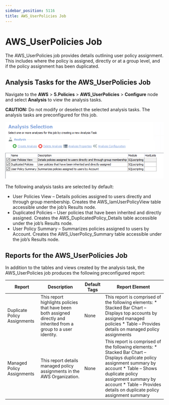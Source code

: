 ```yaml
---
sidebar_position: 5116
title: AWS_UserPolicies Job
---
```


# AWS\_UserPolicies Job

The AWS\_UserPolicies job provides details outlining user policy assignment. This includes where the policy is assigned, directly or at a group level, and if the policy assignment has been duplicated.

## Analysis Tasks for the AWS\_UserPolicies Job

Navigate to the **AWS** > **5.Policies** > **AWS\_UserPolicies** > **Configure** node and select **Analysis** to view the analysis tasks.

**CAUTION:** Do not modify or deselect the selected analysis tasks. The analysis tasks are preconfigured for this job.

![Analysis Tasks for the AWS_UserPolicies Job](../../../../../../../static/images/AccessAnalyzer_12.0/Content/Resources/Images/EnterpriseAuditor/Solutions/AWS/Policies/UserPoliciesAnalysis.png "Analysis Tasks for the AWS_UserPolicies Job")

The following analysis tasks are selected by default:

* User Policies View – Details policies assigned to users directly and through group membership. Creates the AWS\_IamUserPolicyView table accessible under the job’s Results node.
* Duplicated Policies – User policies that have been inherited and directly assigned. Creates the AWS\_DuplicatedPolicy\_Details table accessible under the job’s Results node.
* User Policy Summary – Summarizes policies assigned to users by Account. Creates the AWS\_UserPolicy\_Summary table accessible under the job’s Results node.

## Reports for the AWS\_UserPolicies Job

In addition to the tables and views created by the analysis task, the AWS\_UserPolicies job produces the following preconfigured report:

| Report | Description | Default Tags | Report Element |
| --- | --- | --- | --- |
| Duplicate Policy Assignments | This report highlights policies that have been both assigned directly and inherited from a group to a user identity. | None | This report is comprised of the following elements:   * Stacked Bar Chart – Displays top accounts by assigned managed policies * Table – Provides details on managed policy assignments |
| Managed Policy Assignments | This report details managed policy assignments in the AWS Organization. | None | This report is comprised of the following elements:   * Stacked Bar Chart – Displays duplicate policy assignment summary by account * Table – Shows duplicate policy assignment summary by account * Table – Provides details on duplicate policy assignment summary |